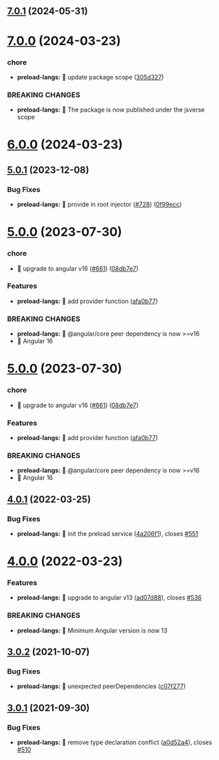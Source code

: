 ## [7.0.1](https://github.com/ngneat/transloco/compare/transloco-preload-langs-7.0.0...transloco-preload-langs-7.0.1) (2024-05-31)

# [7.0.0](https://github.com/jsverse/transloco/compare/transloco-preload-langs-6.0.0...transloco-preload-langs-7.0.0) (2024-03-23)

### chore

- **preload-langs:** 🤖 update package scope ([305d327](https://github.com/jsverse/transloco/commit/305d327e7260b4c82884ebeb529c06d2b327d88a))

### BREAKING CHANGES

- **preload-langs:** 🧨 The package is now published under the jsverse scope

# [6.0.0](https://github.com/jsverse/transloco/compare/transloco-preload-langs-5.0.1...transloco-preload-langs-6.0.0) (2024-03-23)

## [5.0.1](https://github.com/jsverse/transloco/compare/transloco-preload-langs-5.0.0...transloco-preload-langs-5.0.1) (2023-12-08)

### Bug Fixes

- **preload-langs:** 🐛 provide in root injector ([#728](https://github.com/jsverse/transloco/issues/728)) ([0f99ecc](https://github.com/jsverse/transloco/commit/0f99eccf96026ded44d90f64e9b5da2381628fed))

# [5.0.0](https://github.com/jsverse/transloco/compare/transloco-preload-langs-4.0.1...transloco-preload-langs-5.0.0) (2023-07-30)

### chore

- 🤖 upgrade to angular v16 ([#661](https://github.com/jsverse/transloco/issues/661)) ([08db7e7](https://github.com/jsverse/transloco/commit/08db7e7d1f64846fa0b07123dee8ff5bff20b4f0))

### Features

- **preload-langs:** 🎸 add provider function ([afa0b77](https://github.com/jsverse/transloco/commit/afa0b77dd776144cef9cc486d80d49966e50d9a3))

### BREAKING CHANGES

- **preload-langs:** 🧨 @angular/core peer dependency is now >=v16
- 🧨 Angular 16

# [5.0.0](https://github.com/jsverse/transloco/compare/transloco-preload-langs-4.0.1...transloco-preload-langs-5.0.0) (2023-07-30)

### chore

- 🤖 upgrade to angular v16 ([#661](https://github.com/jsverse/transloco/issues/661)) ([08db7e7](https://github.com/jsverse/transloco/commit/08db7e7d1f64846fa0b07123dee8ff5bff20b4f0))

### Features

- **preload-langs:** 🎸 add provider function ([afa0b77](https://github.com/jsverse/transloco/commit/afa0b77dd776144cef9cc486d80d49966e50d9a3))

### BREAKING CHANGES

- **preload-langs:** 🧨 @angular/core peer dependency is now >=v16
- 🧨 Angular 16

## [4.0.1](https://github.com/jsverse/transloco/compare/transloco-preload-langs-4.0.0...transloco-preload-langs-4.0.1) (2022-03-25)

### Bug Fixes

- **preload-langs:** 🐛 init the preload service ([4a206f1](https://github.com/jsverse/transloco/commit/4a206f163a604a6fd1795798814d8daba348a09d)), closes [#551](https://github.com/jsverse/transloco/issues/551)

# [4.0.0](https://github.com/jsverse/transloco/compare/transloco-preload-langs-3.0.2...transloco-preload-langs-4.0.0) (2022-03-23)

### Features

- **preload-langs:** 🎸 upgrade to angular v13 ([ad07d88](https://github.com/jsverse/transloco/commit/ad07d88eb3e07dc849c78981da98c1f89e93e5b5)), closes [#536](https://github.com/jsverse/transloco/issues/536)

### BREAKING CHANGES

- **preload-langs:** 🧨 Minimum Angular version is now 13

## [3.0.2](https://github.com/jsverse/transloco/compare/transloco-preload-langs-3.0.1...transloco-preload-langs-3.0.2) (2021-10-07)

### Bug Fixes

- **preload-langs:** 🐛 unexpected peerDependencies ([c07f277](https://github.com/jsverse/transloco/commit/c07f27749bd1627856185a4c392cad20222a50d8))

## [3.0.1](https://github.com/jsverse/transloco/compare/transloco-preload-langs-3.0.0...transloco-preload-langs-3.0.1) (2021-09-30)

### Bug Fixes

- **preload-langs:** 🐛 remove type declaration conflict ([a0d52a4](https://github.com/jsverse/transloco/commit/a0d52a482efad5c89ac922b03c48c4c8ddbd17bd)), closes [#510](https://github.com/jsverse/transloco/issues/510)
